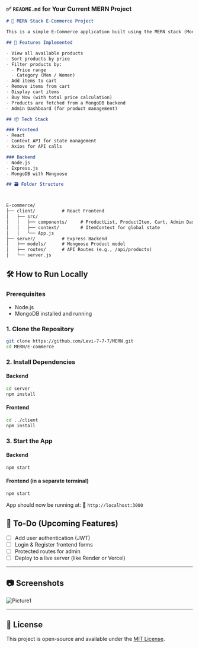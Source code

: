 ### ✅ `README.md` for Your Current MERN Project

```markdown
# 🛒 MERN Stack E-Commerce Project

This is a simple E-Commerce application built using the MERN stack (MongoDB, Express, React, Node.js). It allows users to view, sort, and filter products, and simulate purchases with a "Buy Now" feature.

## 🚀 Features Implemented

- View all available products
- Sort products by price
- Filter products by:
  - Price range
  - Category (Men / Women)
- Add items to cart
- Remove items from cart
- Display cart items
- Buy Now (with total price calculation)
- Products are fetched from a MongoDB backend
- Admin Dashboard (for product management)

## 📦 Tech Stack

### Frontend
- React
- Context API for state management
- Axios for API calls

### Backend
- Node.js
- Express.js
- MongoDB with Mongoose

## 🗃️ Folder Structure



E-commerce/
├── client/          # React Frontend
│   ├── src/
│   │   ├── components/     # ProductList, ProductItem, Cart, Admin Dashboard
│   │   ├── context/        # ItemContext for global state
│   │   └── App.js
├── server/          # Express Backend
│   ├── models/      # Mongoose Product model
│   ├── routes/      # API Routes (e.g., /api/products)
│   └── server.js

````

## 🛠️ How to Run Locally

### Prerequisites

- Node.js
- MongoDB installed and running

### 1. Clone the Repository

```bash
git clone https://github.com/Levi-7-7-7/MERN.git
cd MERN/E-commerce
````

### 2. Install Dependencies

#### Backend

```bash
cd server
npm install
```

#### Frontend

```bash
cd ../client
npm install
```

### 3. Start the App

#### Backend

```bash
npm start
```

#### Frontend (in a separate terminal)

```bash
npm start
```

App should now be running at:
🔗 `http://localhost:3000`

## 📌 To-Do (Upcoming Features)

* [ ] Add user authentication (JWT)
* [ ] Login & Register frontend forms
* [ ] Protected routes for admin
* [ ] Deploy to a live server (like Render or Vercel)

---

## 📷 Screenshots


![Picture1](https://github.com/user-attachments/assets/8f30ca9b-daa5-43d3-92b1-7f3ae6275c44)

---

## 📄 License

This project is open-source and available under the [MIT License](LICENSE).

```
